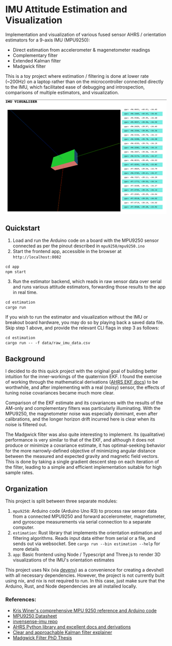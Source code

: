 # IMU Attitude Estimation and Visualization

Implementation and visualization of various fused sensor AHRS / orientation estimators for a 9-axis IMU (MPU9250):
- Direct estimation from accelerometer & magenetometer readings
- Complementary filter
- Extended Kalman filter
- Madgwick filter

This is a toy project where estimation / filtering is done at lower rate (~200Hz) on a laptop rather than on the microcontroller connected directly to the IMU, which facilitated ease of debugging and introspection, comparisons of multiple estimators, and visualization.

![app-ui](viz/app_ui.png)

## Quickstart

1. Load and run the Arduino code on a board with the MPU9250 sensor connected as per the pinout described in `mpu9250/mpu9250.ino`
2. Start the frontend app, accessible in the browser at `http://localhost:8082`
```
cd app
npm start
```
3. Run the estimator backend, which reads in raw sensor data over serial and runs various attitude estimators, forwarding those results to the app in real time.
```
cd estimation
cargo run
```

If you wish to run the estimator and visualization without the IMU or breakout board hardware, you may do so by playing back a saved data file. Skip step 1 above, and provide the relevant CLI flags in step 3 as follows:
```
cd estimation
cargo run -- -f data/raw_imu_data.csv
```

## Background
I decided to do this quick project with the original goal of building better intuition for the inner-workings of the quaternion EKF. I found the exercise of working through the mathematical derivations ([AHRS EKF docs](https://ahrs.readthedocs.io/en/latest/filters/ekf.html)) to be worthwhile, and after implementing with a real (noisy) sensor, the effects of tuning noise covariances became much more clear.

Comparison of the EKF estimate and its covariances with the results of the AM-only and complementary filters was particularly illuminating. With the MPU9250, the magnetometer noise was especially dominant, even after calibrations, and the longer horizon drift incurred here is clear when its noise is filtered out. 

The Madgwick filter was also quite interesting to implement. Its (qualitative) performance is very similar to that of the EKF, and although it does not produce or minimize a covariance estimate, it has optimal-seeking behavior for the more narrowly-defined objective of minimizing angular distance between the measured and expected gravity and magnetic field vectors. This is done by taking a single gradient descent step on each iteration of the filter, leading to a simple and efficient implementation suitable for high sample rates.

## Organization
This project is split between three separate modules:
1. `mpu9250`: Arduino code (Arduino Uno R3) to process raw sensor data from a connected MPU9250 and forward accelerometer, magnetometer, and gyroscope measurements via serial connection to a separate computer.
2. `estimation`: Rust library that implements the orientation estimation and filtering algorithms. Reads input data either from serial or a file, and sends out via websocket. See `cargo run --bin estimation --help` for more details
3. `app`: Basic frontend using Node / Typescript and Three.js to render 3D visualizations of the IMU's orientation estimates


This project uses Nix (via [devenv](https://devenv.sh/)) as a convenience for creating a devshell with all necessary dependencies. However, the project is not currently built using nix, and nix is not required to run. In this case, just make sure that the Arduino, Rust, and Node dependencies are all installed locally.

### References: 

- [Kris Winer's comprehensive MPU 9250 reference and Arduino code](https://github.com/kriswiner/MPU9250)
- [MPU9250 Datasheet](https://invensense.tdk.com/wp-content/uploads/2015/02/PS-MPU-9250A-01-v1.1.pdf)
- [invensense-imu repo](https://github.com/bolderflight/invensense-imu)
- [AHRS Python library and excellent docs and derivations](https://ahrs.readthedocs.io/en/latest/index.html)
- [Clear and approachable Kalman filter explainer](https://www.bzarg.com/p/how-a-kalman-filter-works-in-pictures/)
- [Madgwick Filter PhD Thesis](https://x-io.co.uk/downloads/madgwick-phd-thesis.pdf)

